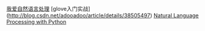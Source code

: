 [我爱自然语言处理](http://www.52nlp.cn/resources)
[glove入门实战]
(http://blog.csdn.net/adooadoo/article/details/38505497)
[Natural Language Processing with Python](http://www.nltk.org/book/)

